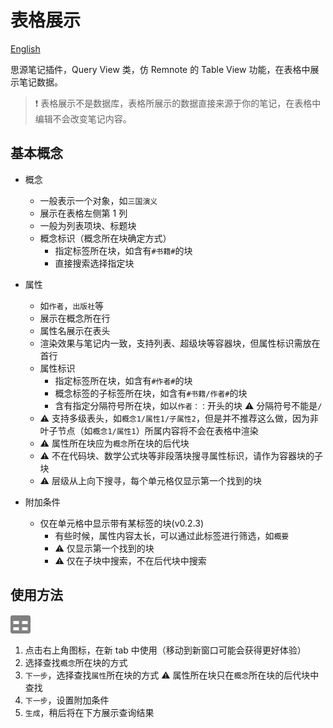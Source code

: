 # 表格展示

[English](./README_en_US.md)

思源笔记插件，Query View 类，仿 Remnote 的 Table View 功能，在表格中展示笔记数据。

> ❗ 表格展示不是数据库，表格所展示的数据直接来源于你的笔记，在表格中编辑不会改变笔记内容。

## 基本概念

- 概念
  - 一般表示一个对象，如`三国演义`
  - 展示在表格左侧第 1 列
  - 一般为列表项块、标题块
  - 概念标识（概念所在块确定方式）
    - 指定标签所在块，如含有`#书籍#`的块
    - 直接搜索选择指定块
- 属性

  - 如`作者`，`出版社`等
  - 展示在概念所在行
  - 属性名展示在表头
  - 渲染效果与笔记内一致，支持列表、超级块等容器块，但属性标识需放在首行
  - 属性标识
    - 指定标签所在块，如含有`#作者#`的块
    - 概念标签的子标签所在块，如含有`#书籍/作者#`的块
    - 含有指定分隔符号所在块，如以`作者：：`开头的块 ⚠️ 分隔符号不能是`/`
  - ⚠️ 支持多级表头，如`概念1/属性1/子属性2`，但是并不推荐这么做，因为非叶子节点（如`概念1/属性1`）所属内容将不会在表格中渲染
  - ⚠️ 属性所在块应为`概念`所在块的后代块
  - ⚠️ 不在代码块、数学公式块等非段落块搜寻属性标识，请作为容器块的子块
  - ⚠️ 层级从上向下搜寻，每个单元格仅显示第一个找到的块

- 附加条件
  - 仅在单元格中显示带有某标签的块(v0.2.3)
    - 有些时候，属性内容太长，可以通过此标签进行筛选，如`概要`
    - ⚠️ 仅显示第一个找到的块
    - ⚠️ 仅在子块中搜索，不在后代块中搜索

## 使用方法

<div style="width: 32px; height: 32px">
  <svg xmlns="http://www.w3.org/2000/svg" viewBox="0 0 32 32">
    <path
      stroke="gray"
      fill="gray"
      d="M 29 1.4375 L 3 1.4375 C 1.34375 1.4375 0 2.78125 0 4.4375 L 0 26.4375 C 0 28.09375 1.34375 29.4375 3 29.4375 L 29 29.4375 C 30.65625 29.4375 32 28.09375 32 26.4375 L 32 4.4375 C 32 2.78125 30.65625 1.4375 29 1.4375 Z M 14 25.4375 L 4 25.4375 L 4 19.4375 L 14 19.4375 Z M 14 15.4375 L 4 15.4375 L 4 9.4375 L 14 9.4375 Z M 28 25.4375 L 18 25.4375 L 18 19.4375 L 28 19.4375 Z M 28 15.4375 L 18 15.4375 L 18 9.4375 L 28 9.4375 Z M 28 15.4375 "
    ></path>
  </svg>
</div>

1. 点击右上角图标，在新 tab 中使用（移动到新窗口可能会获得更好体验）
2. 选择查找`概念`所在块的方式
3. `下一步`，选择查找`属性`所在块的方式
   ⚠️ 属性所在块只在`概念`所在块的后代块中查找
4. `下一步`，设置附加条件
5. `生成`，稍后将在下方展示查询结果
